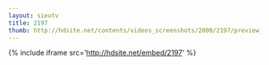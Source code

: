 ```yaml
---
layout: sieutv
title: 2197
thumb: http://hdsite.net/contents/videos_screenshots/2000/2197/preview_360p.mp4.jpg
---
```

{% include iframe src='http://hdsite.net/embed/2197' %}
 
